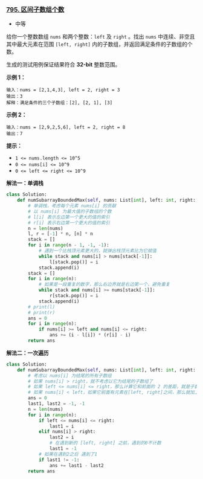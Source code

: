 ### [795. 区间子数组个数](https://leetcode.cn/problems/number-of-subarrays-with-bounded-maximum/)

- 中等

给你一个整数数组 `nums` 和两个整数：`left` 及 `right` 。找出 `nums` 中连续、非空且其中最大元素在范围 `[left, right]` 内的子数组，并返回满足条件的子数组的个数。

生成的测试用例保证结果符合 **32-bit** 整数范围。

**示例 1：**

```
输入：nums = [2,1,4,3], left = 2, right = 3
输出：3
解释：满足条件的三个子数组：[2], [2, 1], [3]
```

**示例 2：**

```
输入：nums = [2,9,2,5,6], left = 2, right = 8
输出：7
```

**提示：**

- `1 <= nums.length <= 10^5`
- `0 <= nums[i] <= 10^9`
- `0 <= left <= right <= 10^9`

**解法一：单调栈**

```python
class Solution:
    def numSubarrayBoundedMax(self, nums: List[int], left: int, right: int) -> int:
        # 单调栈，考虑每个元素 nums[i] 的贡献
        # 以 nums[i] 为最大值的子数组的个数
        # l[i] 表示左边第一个更大的值的索引
        # r[i] 表示右边第一个更大的值的索引
        n = len(nums)
        l, r = [-1] * n, [n] * n
        stack = []
        for i in range(n - 1, -1, -1):
            # 遇到一个比栈顶元素更大的，就弹出栈顶元素比为它赋值
            while stack and nums[i] > nums[stack[-1]]:
                l[stack.pop()] = i
            stack.append(i)
        stack = []
        for i in range(n):
            # 如果是一段重复的数字，那么右边界就是右边第一个，避免重复
            while stack and nums[i] >= nums[stack[-1]]:
                r[stack.pop()] = i
            stack.append(i)
        # print(l)
        # print(r)
        ans = 0
        for i in range(n):
            if nums[i] >= left and nums[i] <= right:
                ans += (i - l[i]) * (r[i] - i)
        return ans
```

**解法二：一次遍历**

```python
class Solution:
    def numSubarrayBoundedMax(self, nums: List[int], left: int, right: int) -> int:
        # 考虑以 nums[i] 为结尾的所有子数组
        # 如果 nums[i] > right，就不考虑以它为结尾的子数组了
        # 如果 left <= nums[i] <= right，那么计算它和前面的 2 的差距，就是子数组的个数
        # 如果 nums[i] < left，如果它前面有元素在[left, right]之间，那么就加上 last1-last2
        ans = 0
        last1, last2 = -1, -1
        n = len(nums)
        for i in range(n):
            if left <= nums[i] <= right:
                last1 = i
            elif nums[i] > right:
                last2 = i
                # 在遇到新的 [left, right] 之前，遇到的0不计数
                last1 = -1
            # 如果在遇到2之后 遇到了1
            if last1 != -1:
                ans += last1 - last2
        return ans
```


